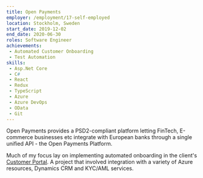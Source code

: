 ```yaml
---
title: Open Payments
employer: /employment/17-self-employed
location: Stockholm, Sweden
start_date: 2019-12-02
end_date: 2020-06-30
roles: Software Engineer
achievements:
 - Automated Customer Onboarding
 - Test Automation
skills: 
 - Asp.Net Core
 - C#
 - React
 - Redux
 - TypeScript
 - Azure
 - Azure DevOps
 - OData
 - Git
---
```

Open Payments provides a PSD2-compliant platform letting FinTech, 
E-commerce businesses etc integrate with European banks through 
a single unified API - the Open Payments Platform.

Much of my focus lay on implementing automated onboarding in the client's [Customer Portal](https://customer.openpayments.io/). 
A project that involved integration with a variety of Azure resources, Dynamics CRM and KYC/AML services.